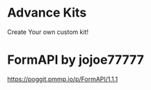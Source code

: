 # Advance Kits
Create Your own custom kit!

# FormAPI by jojoe77777
https://poggit.pmmp.io/p/FormAPI/1.1.1
